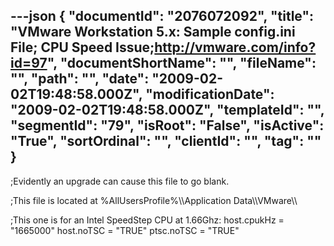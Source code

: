 ---json
{
  "documentId": "2076072092",
  "title": "VMware Workstation 5.x: Sample config.ini File; CPU Speed Issue;http://vmware.com/info?id=97",
  "documentShortName": "",
  "fileName": "",
  "path": "",
  "date": "2009-02-02T19:48:58.000Z",
  "modificationDate": "2009-02-02T19:48:58.000Z",
  "templateId": "",
  "segmentId": "79",
  "isRoot": "False",
  "isActive": "True",
  "sortOrdinal": "",
  "clientId": "",
  "tag": ""
}
---

;Evidently an upgrade can cause this file to go blank.

;This file is located at %AllUsersProfile%&bsol;&bsol;Application Data&bsol;&bsol;VMware&bsol;&bsol;

;This one is for an Intel SpeedStep CPU at 1.66Ghz:
host.cpukHz = &quot;1665000&quot;
host.noTSC = &quot;TRUE&quot;
ptsc.noTSC = &quot;TRUE&quot;
